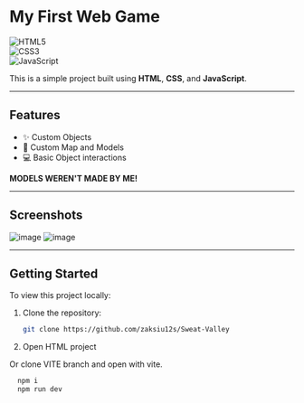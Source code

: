# My First Web Game

![HTML5](https://img.shields.io/badge/HTML5-E34F26?style=for-the-badge&logo=html5&logoColor=white)  
![CSS3](https://img.shields.io/badge/CSS3-1572B6?style=for-the-badge&logo=css3&logoColor=white)  
![JavaScript](https://img.shields.io/badge/JavaScript-F7DF1E?style=for-the-badge&logo=javascript&logoColor=black)  

This is a simple project built using **HTML**, **CSS**, and **JavaScript**.

---

## Features

- ✨ Custom Objects 
- 🎨 Custom Map and Models
- 💻 Basic Object interactions

**MODELS WEREN'T MADE BY ME!**

---

## Screenshots 

![image](https://github.com/user-attachments/assets/16548277-e2bc-444a-9f8c-c2650a2dc780)
![image](https://github.com/user-attachments/assets/dab61991-e0ed-4ee3-9997-33482c2f1206)


---

## Getting Started

To view this project locally:

1. Clone the repository:  
   ```bash
   git clone https://github.com/zaksiu12s/Sweat-Valley
2. Open HTML project

Or clone VITE branch and open with vite.
```bash
  npm i
  npm run dev
